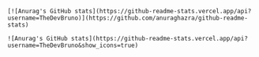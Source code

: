     [![Anurag's GitHub stats](https://github-readme-stats.vercel.app/api?username=TheDevBruno)](https://github.com/anuraghazra/github-readme-stats)

    ![Anurag's GitHub stats](https://github-readme-stats.vercel.app/api?username=TheDevBruno&show_icons=true)